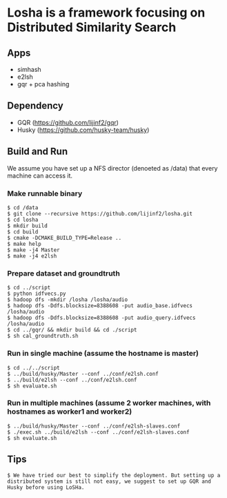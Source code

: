 # Losha is a framework focusing on Distributed Similarity Search

## Apps
  - simhash
  - e2lsh
  - gqr + pca hashing

## Dependency
  - GQR (https://github.com/lijinf2/gqr)
  - Husky (https://github.com/husky-team/husky)

## Build and Run

We assume you have set up a NFS director (denoeted as /data) that every machine can access it. 

### Make runnable binary

    $ cd /data
    $ git clone --recursive https://github.com/lijinf2/losha.git
    $ cd losha
    $ mkdir build
    $ cd build
    $ cmake -DCMAKE_BUILD_TYPE=Release ..  
    $ make help                     
    $ make -j4 Master
    $ make -j4 e2lsh 

### Prepare dataset and groundtruth
    $ cd ../script
    $ python idfvecs.py
    $ hadoop dfs -mkdir /losha /losha/audio
    $ hadoop dfs -Ddfs.blocksize=8388608 -put audio_base.idfvecs /losha/audio
    $ hadoop dfs -Ddfs.blocksize=8388608 -put audio_query.idfvecs /losha/audio
    $ cd ../gqr/ && mkdir build && cd ./script
    $ sh cal_groundtruth.sh

### Run in single machine (assume the hostname is master)
    $ cd ../../script
    $ ../build/husky/Master --conf ../conf/e2lsh.conf
    $ ../build/e2lsh --conf ../conf/e2lsh.conf
    $ sh evaluate.sh

### Run in multiple machines (assume 2 worker machines, with hostnames as worker1 and worker2)
    $ ../build/husky/Master --conf ../conf/e2lsh-slaves.conf
    $ ./exec.sh ../build/e2lsh --conf ../conf/e2lsh-slaves.conf
    $ sh evaluate.sh

## Tips
    $ We have tried our best to simplify the deployment. But setting up a distributed system is still not easy, we suggest to set up GQR and Husky before using LoSHa. 

